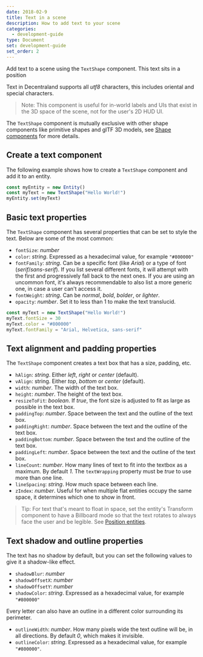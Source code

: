 ```yaml
---
date: 2018-02-9
title: Text in a scene
description: How to add text to your scene
categories:
  - development-guide
type: Document
set: development-guide
set_order: 2
---
```


Add text to a scene using the `TextShape` component. This text sits in a position

Text in Decentraland supports all _utf8_ characters, this includes oriental and special characters.

> Note: This component is useful for in-world labels and UIs that exist in the 3D space of the scene, not for the user's 2D HUD UI.

The `TextShape` component is mutually exclusive with other shape components like primitive shapes and glTF 3D models, see [Shape components]() for more details.

## Create a text component

The following example shows how to create a `TextShape` component and add it to an entity.

```ts
const myEntity = new Entity()
const myText = new TextShape("Hello World!")
myEntity.set(myText)
```

## Basic text properties

The `TextShape` component has several properties that can be set to style the text. Below are some of the most common:

- `fontSize`: _number_
- `color`: _string_. Expressed as a hexadecimal value, for example `"#800000"`
- `fontFamily`: _string_. Can be a specific font (like _Arial_) or a type of font (_serif_/_sans-serif_). If you list several different fonts, it will attempt with the first and progressively fall back to the next ones. If you are using an uncommon font, it's always recommendable to also list a more generic one, in case a user can't access it.
- `fontWeight`: _string_. Can be _normal_, _bold_, _bolder_, or _lighter_.
- `opacity`: _number_. Set it to less than 1 to make the text translucid.

```ts
const myText = new TextShape("Hello World!")
myText.fontSize = 30
myText.color = "#800000"
myText.fontFamily = "Arial, Helvetica, sans-serif"
```

## Text alignment and padding properties

The `TextShape` component creates a text box that has a size, padding, etc.

- `hAlign`: _string_. Either _left_, _right_ or _center_ (default).
- `vAlign`: string. Either _top_, _bottom_ or _center_ (default).
- `width`: _number_. The width of the text box.
- `height`: _number_. The height of the text box.
- `resizeToFit`: _boolean_. If _true_, the font size is adjusted to fit as large as possible in the text box.
- `paddingTop`: _number_. Space between the text and the outline of the text box.
- `paddingRight`: _number_. Space between the text and the outline of the text box.
- `paddingBottom`: _number_. Space between the text and the outline of the text box.
- `paddingLeft`: _number_. Space between the text and the outline of the text box.
- `lineCount`: _number_. How many lines of text to fit into the textbox as a maximum. By default _1_. The `textWrapping` property must be _true_ to use more than one line.
- `lineSpacing`: _string_. How much space between each line.
- `zIndex`: _number_. Useful for when multiple flat entities occupy the same space, it determines which one to show in front.

> Tip: For text that's meant to float in space, set the entity's Transform component to have a Billboard mode so that the text rotates to always face the user and be legible. See [Position entities]().

## Text shadow and outline properties

The text has no shadow by default, but you can set the following values to give it a shadow-like effect.

- `shadowBlur`: _number_
- `shadowOffsetX`: _number_
- `shadowOffsetY`: _number_
- `shadowColor`: _string_. Expressed as a hexadecimal value, for example `"#800000"`

Every letter can also have an outline in a different color surrounding its perimeter.

- `outlineWidth`: _number_. How many pixels wide the text outline will be, in all directions. By default _0_, which makes it invisible.
- `outlineColor`: _string_. Expressed as a hexadecimal value, for example `"#800000"`.
